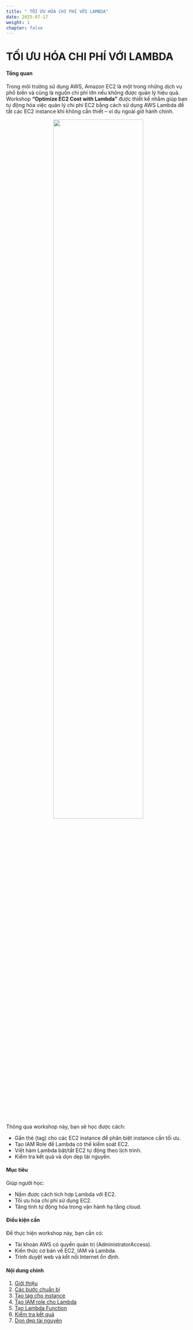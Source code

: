 ```yaml
---
title: " TỐI ƯU HÓA CHI PHÍ VỚI LAMBDA"
date: 2025-07-17
weight: 1
chapter: false
---
```


# TỐI ƯU HÓA CHI PHÍ VỚI LAMBDA

#### Tổng quan

Trong môi trường sử dụng AWS, Amazon EC2 là một trong những dịch vụ phổ biến và cũng là nguồn chi phí lớn nếu không được quản lý hiệu quả. Workshop **“Optimize EC2 Cost with Lambda”** được thiết kế nhằm giúp bạn tự động hóa việc quản lý chi phí EC2 bằng cách sử dụng AWS Lambda để tắt các EC2 instance khi không cần thiết – ví dụ ngoài giờ hành chính.


<p align="center">
  <img src="{{ "/images/index/image.png" | absURL }}" width="70%">
</p>

Thông qua workshop này, bạn sẽ học được cách:

- Gắn thẻ (tag) cho các EC2 instance để phân biệt instance cần tối ưu.
- Tạo IAM Role để Lambda có thể kiểm soát EC2.
- Viết hàm Lambda bật/tắt EC2 tự động theo lịch trình.
- Kiểm tra kết quả và dọn dẹp tài nguyên.

#### Mục tiêu

Giúp người học:

- Nắm được cách tích hợp Lambda với EC2.
- Tối ưu hóa chi phí sử dụng EC2.
- Tăng tính tự động hóa trong vận hành hạ tầng cloud.

#### Điều kiện cần

Để thực hiện workshop này, bạn cần có:

- Tài khoản AWS có quyền quản trị (AdministratorAccess).
- Kiến thức cơ bản về EC2, IAM và Lambda.
- Trình duyệt web và kết nối Internet ổn định.

#### Nội dung chính
1. [Giới thiệu](1-introduction/)
1. [Các bước chuẩn bị](2-setup-requirements/)
2. [Tạo tag cho instance](3-tag-for-instances/)
3. [Tạo IAM role cho Lambda](4-create-iam-role-for-lambda/)
4. [Tạo Lambda Function](5-create-lambda-function/)
5. [Kiểm tra kết quả](6-verify-results/)
6. [Dọn dẹp tài nguyên](7-cleanup-resources/)
